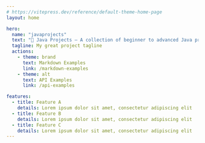 ```yaml
---
# https://vitepress.dev/reference/default-theme-home-page
layout: home

hero:
  name: "javaprojects"
  text: "🚀 Java Projects – A collection of beginner to advanced Java programs 🎯💻"
  tagline: My great project tagline
  actions:
    - theme: brand
      text: Markdown Examples
      link: /markdown-examples
    - theme: alt
      text: API Examples
      link: /api-examples

features:
  - title: Feature A
    details: Lorem ipsum dolor sit amet, consectetur adipiscing elit
  - title: Feature B
    details: Lorem ipsum dolor sit amet, consectetur adipiscing elit
  - title: Feature C
    details: Lorem ipsum dolor sit amet, consectetur adipiscing elit
---
```



